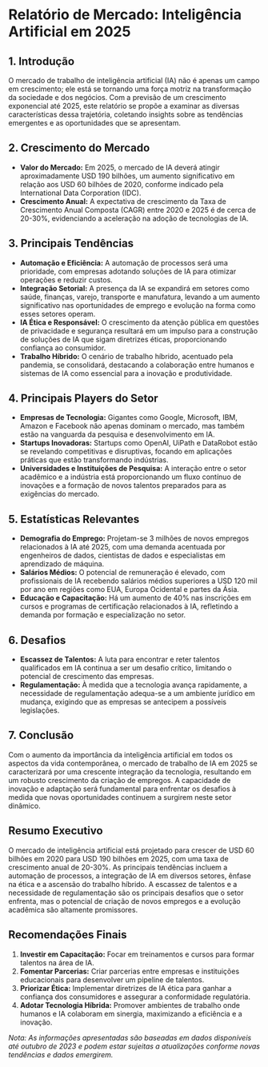 # Relatório de Mercado: Inteligência Artificial em 2025

## 1. Introdução
O mercado de trabalho de inteligência artificial (IA) não é apenas um campo em crescimento; ele está se tornando uma força motriz na transformação da sociedade e dos negócios. Com a previsão de um crescimento exponencial até 2025, este relatório se propõe a examinar as diversas características dessa trajetória, coletando insights sobre as tendências emergentes e as oportunidades que se apresentam.

## 2. Crescimento do Mercado
- **Valor do Mercado:** Em 2025, o mercado de IA deverá atingir aproximadamente USD 190 bilhões, um aumento significativo em relação aos USD 60 bilhões de 2020, conforme indicado pela International Data Corporation (IDC).
- **Crescimento Anual:** A expectativa de crescimento da Taxa de Crescimento Anual Composta (CAGR) entre 2020 e 2025 é de cerca de 20-30%, evidenciando a aceleração na adoção de tecnologias de IA.

## 3. Principais Tendências
- **Automação e Eficiência:** A automação de processos será uma prioridade, com empresas adotando soluções de IA para otimizar operações e reduzir custos.
- **Integração Setorial:** A presença da IA se expandirá em setores como saúde, finanças, varejo, transporte e manufatura, levando a um aumento significativo nas oportunidades de emprego e evolução na forma como esses setores operam.
- **IA Ética e Responsável:** O crescimento da atenção pública em questões de privacidade e segurança resultará em um impulso para a construção de soluções de IA que sigam diretrizes éticas, proporcionando confiança ao consumidor.
- **Trabalho Híbrido:** O cenário de trabalho híbrido, acentuado pela pandemia, se consolidará, destacando a colaboração entre humanos e sistemas de IA como essencial para a inovação e produtividade.

## 4. Principais Players do Setor
- **Empresas de Tecnologia:** Gigantes como Google, Microsoft, IBM, Amazon e Facebook não apenas dominam o mercado, mas também estão na vanguarda da pesquisa e desenvolvimento em IA.
- **Startups Inovadoras:** Startups como OpenAI, UiPath e DataRobot estão se revelando competitivas e disruptivas, focando em aplicações práticas que estão transformando indústrias.
- **Universidades e Instituições de Pesquisa:** A interação entre o setor acadêmico e a indústria está proporcionando um fluxo contínuo de inovações e a formação de novos talentos preparados para as exigências do mercado.

## 5. Estatísticas Relevantes
- **Demografia do Emprego:** Projetam-se 3 milhões de novos empregos relacionados à IA até 2025, com uma demanda acentuada por engenheiros de dados, cientistas de dados e especialistas em aprendizado de máquina.
- **Salários Médios:** O potencial de remuneração é elevado, com profissionais de IA recebendo salários médios superiores a USD 120 mil por ano em regiões como EUA, Europa Ocidental e partes da Ásia.
- **Educação e Capacitação:** Há um aumento de 40% nas inscrições em cursos e programas de certificação relacionados à IA, refletindo a demanda por formação e especialização no setor.

## 6. Desafios
- **Escassez de Talentos:** A luta para encontrar e reter talentos qualificados em IA continua a ser um desafio crítico, limitando o potencial de crescimento das empresas.
- **Regulamentação:** À medida que a tecnologia avança rapidamente, a necessidade de regulamentação adequa-se a um ambiente jurídico em mudança, exigindo que as empresas se antecipem a possíveis legislações.

## 7. Conclusão
Com o aumento da importância da inteligência artificial em todos os aspectos da vida contemporânea, o mercado de trabalho de IA em 2025 se caracterizará por uma crescente integração da tecnologia, resultando em um robusto crescimento da criação de empregos. A capacidade de inovação e adaptação será fundamental para enfrentar os desafios à medida que novas oportunidades continuem a surgirem neste setor dinâmico.

## Resumo Executivo
O mercado de inteligência artificial está projetado para crescer de USD 60 bilhões em 2020 para USD 190 bilhões em 2025, com uma taxa de crescimento anual de 20-30%. As principais tendências incluem a automação de processos, a integração de IA em diversos setores, ênfase na ética e a ascensão do trabalho híbrido. A escassez de talentos e a necessidade de regulamentação são os principais desafios que o setor enfrenta, mas o potencial de criação de novos empregos e a evolução acadêmica são altamente promissores.

## Recomendações Finais
1. **Investir em Capacitação:** Focar em treinamentos e cursos para formar talentos na área de IA.
2. **Fomentar Parcerias:** Criar parcerias entre empresas e instituições educacionais para desenvolver um pipeline de talentos.
3. **Priorizar Ética:** Implementar diretrizes de IA ética para ganhar a confiança dos consumidores e assegurar a conformidade regulatória.
4. **Adotar Tecnologia Híbrida:** Promover ambientes de trabalho onde humanos e IA colaboram em sinergia, maximizando a eficiência e a inovação.

*Nota: As informações apresentadas são baseadas em dados disponíveis até outubro de 2023 e podem estar sujeitas a atualizações conforme novas tendências e dados emergirem.*